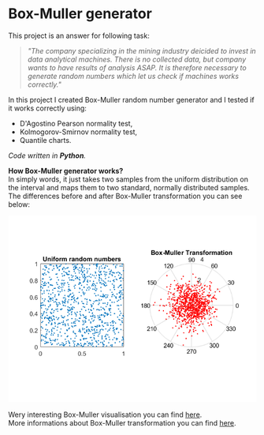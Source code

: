# Box-Muller generator

This project is an answer for following task:
>_"The company specializing in the mining industry deicided to invest in data analytical machines. There is no collected data, but company wants to have results of analysis ASAP. It is therefore necessary to generate random numbers which let us check if machines works correctly."_


In this project I created Box-Muller random number generator and I tested if it works correctly using:
* D'Agostino Pearson normality test,
* Kolmogorov-Smirnov normality test,
* Quantile charts.

_Code written in **Python**._   
  
  
**How Box-Muller generator works?**  
In simply words, it just takes two samples from the uniform distribution on the interval and maps them to two standard, normally distributed samples. The differences before and after Box-Muller transformation you can see below:

![](Images/bm1.png)

Wery interesting Box-Muller visualisation you can find [here](https://upload.wikimedia.org/wikipedia/commons/1/1f/Box-Muller_transform_visualisation.svg).  
More informations about Box-Muller transformation you can find [here](https://en.wikipedia.org/wiki/Box%E2%80%93Muller_transform). 
